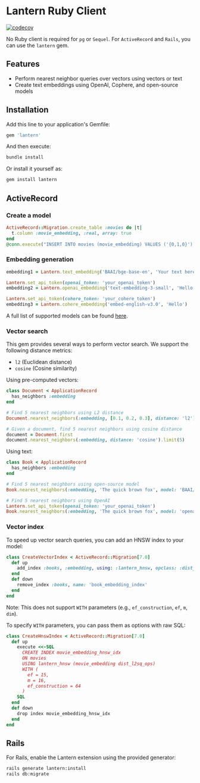 # Lantern Ruby Client

[![codecov](https://codecov.io/gh/lanterndata/lantern-ruby/branch/main/graph/badge.svg)](https://codecov.io/gh/lanterndata/lantern-ruby)

No Ruby client is required for `pg` or `Sequel`. For `ActiveRecord` and `Rails`, you can use the `lantern` gem.

## Features

- Perform nearest neighbor queries over vectors using vectors or text
- Create text embeddings using OpenAI, Cophere, and open-source models

## Installation

Add this line to your application's Gemfile:

```ruby
gem 'lantern'
```

And then execute:

```bash
bundle install
```

Or install it yourself as:

```bash
gem install lantern
```

## ActiveRecord

### Create a model

```ruby
ActiveRecord::Migration.create_table :movies do |t|
  t.column :movie_embedding, :real, array: true
end
@conn.execute("INSERT INTO movies (movie_embedding) VALUES ('{0,1,0}'), ('{3,2,4}')")
```

### Embedding generation

```ruby
embedding1 = Lantern.text_embedding('BAAI/bge-base-en', 'Your text here')

Lantern.set_api_token(openai_token: 'your_openai_token')
embedding2 = Lantern.openai_embedding('text-embedding-3-small', 'Hello')

Lantern.set_api_token(cohere_token: 'your_cohere_token')
embedding3 = Lantern.cohere_embedding('embed-english-v3.0', 'Hello')
```

A full list of supported models can be found [here](lantern.dev/docs/develop/generate).

### Vector search

This gem provides several ways to perform vector search. We support the following distance metrics:

- `l2` (Euclidean distance)
- `cosine` (Cosine similarity)

Using pre-computed vectors:

```ruby
class Document < ApplicationRecord
  has_neighbors :embedding
end

# Find 5 nearest neighbors using L2 distance 
Document.nearest_neighbors(:embedding, [0.1, 0.2, 0.3], distance: 'l2').limit(5)

# Given a document, find 5 nearest neighbors using cosine distance
document = Document.first
document.nearest_neighbors(:embedding, distance: 'cosine').limit(5)
```

Using text:

```ruby
class Book < ApplicationRecord
  has_neighbors :embedding
end

# Find 5 nearest neighbors using open-source model
Book.nearest_neighbors(:embedding, 'The quick brown fox', model: 'BAAI/bge-small-en', distance: 'l2').limit(5)

# Find 5 nearest neighbors using OpenAI
Lantern.set_api_token(openai_token: 'your_openai_token')
Book.nearest_neighbors(:embedding, 'The quick brown fox', model: 'openai/text-embedding-3-small', distance: 'cosine').limit(5)
```

### Vector index

To speed up vector search queries, you can add an HNSW index to your model:

```ruby
class CreateVectorIndex < ActiveRecord::Migration[7.0]
  def up
    add_index :books, :embedding, using: :lantern_hnsw, opclass: :dist_l2sq_ops, name: 'book_embedding_index'
  end
  def down
    remove_index :books, name: 'book_embedding_index'
  end
end
```

Note: This does not support `WITH` parameters (e.g., `ef_construction`, `ef`, `m`, `dim`).

To specify `WITH` parameters, you can pass them as options with raw SQL:

```ruby
class CreateHnswIndex < ActiveRecord::Migration[7.0]
  def up
    execute <<-SQL
      CREATE INDEX movie_embedding_hnsw_idx 
      ON movies 
      USING lantern_hnsw (movie_embedding dist_l2sq_ops) 
      WITH (
        ef = 15,
        m = 16,
        ef_construction = 64
      )
    SQL
  end
  def down
    drop index movie_embedding_hnsw_idx
  end
end
```

## Rails

For Rails, enable the Lantern extension using the provided generator:

```bash
rails generate lantern:install
rails db:migrate
```

